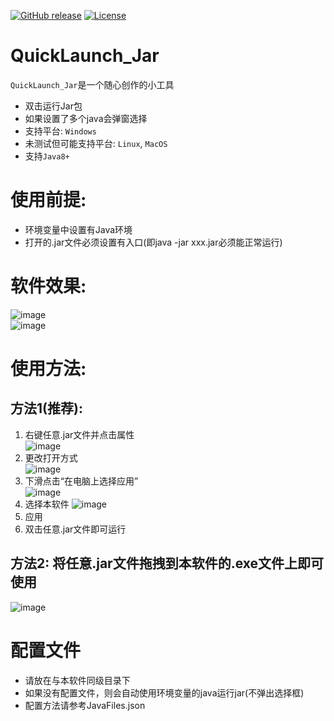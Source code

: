 [![GitHub release](https://img.shields.io/github/release/ANMSakura/QuickLaunch_Jar)](https://github.com/ANMSakura/QuickLaunch_Jar/releases)
[![License](https://img.shields.io/github/license/alibaba/fastjson2?color=4D7A97&logo=apache)](https://www.apache.org/licenses/LICENSE-2.0.html)

# QuickLaunch_Jar
`QuickLaunch_Jar`是一个随心创作的小工具
  - 双击运行Jar包
  - 如果设置了多个java会弹窗选择
  - 支持平台: `Windows`
  - 未测试但可能支持平台: `Linux`, `MacOS`
  - 支持`Java8+`

# 使用前提:
  - 环境变量中设置有Java环境
  - 打开的.jar文件必须设置有入口(即java -jar xxx.jar必须能正常运行)

# 软件效果:  
![image](https://github.com/ANMSakura/QuickLaunch_Jar/assets/132195516/6c398861-921d-4e6a-a190-710ba1424cdc)  
![image](https://github.com/ANMSakura/QuickLaunch_Jar/assets/132195516/fbe261e7-a358-4021-9265-1611f47b990c)

# 使用方法:  
## 方法1(推荐):  
1. 右键任意.jar文件并点击属性  
    ![image](https://github.com/ANMSakura/QuickLaunch_Jar/assets/132195516/f5a92fe0-8bd9-40bd-ae56-8b591872e0a6)
2. 更改打开方式  
    ![image](https://github.com/ANMSakura/QuickLaunch_Jar/assets/132195516/a50cb459-276b-49bf-be41-c4eef6b69910)
3. 下滑点击“在电脑上选择应用”  
    ![image](https://github.com/ANMSakura/QuickLaunch_Jar/assets/132195516/c32150b6-ac36-434d-b398-cdbd09fd1e90)
4. 选择本软件
    ![image](https://github.com/ANMSakura/QuickLaunch_Jar/assets/132195516/337742b9-f4fc-40e6-937b-64705aa2787d)
5. 应用
6. 双击任意.jar文件即可运行
  
## 方法2: 将任意.jar文件拖拽到本软件的.exe文件上即可使用  
   ![image](https://github.com/ANMSakura/QuickLaunch_Jar/assets/132195516/6935e0bd-b16c-456d-bbe2-87d9c03279e6)

# 配置文件
  - 请放在与本软件同级目录下
  - 如果没有配置文件，则会自动使用环境变量的java运行jar(不弹出选择框)
  - 配置方法请参考JavaFiles.json
